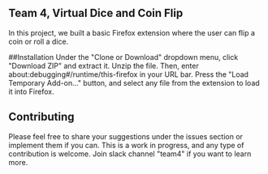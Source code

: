 ## Team 4, Virtual Dice and Coin Flip
In this project, we built a basic Firefox extension where the user can flip a coin or roll a dice.

##Installation
Under the "Clone or Download" dropdown menu, click "Download ZIP" and extract it. Unzip the file. Then, enter about:debugging#/runtime/this-firefox in your URL bar. Press the "Load Temporary Add-on..." button, and select any file from the extension to load it into Firefox.

## Contributing
Please feel free to share your suggestions under the issues section or implement them if you can. This is a work in progress, and any type of contribution is welcome. Join slack channel "team4" if you want to learn more. 
